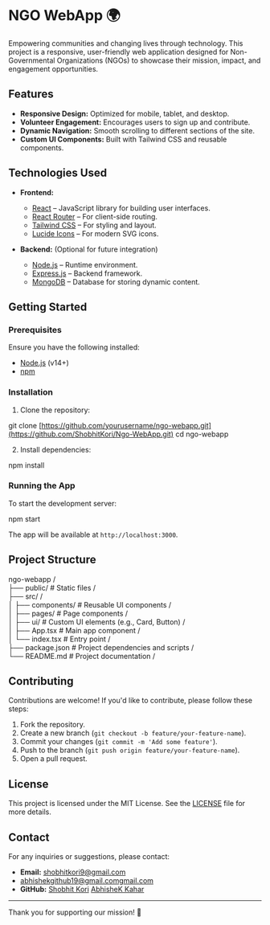 # NGO WebApp 🌍

Empowering communities and changing lives through technology. This project is a responsive, user-friendly web application designed for Non-Governmental Organizations (NGOs) to showcase their mission, impact, and engagement opportunities.

## Features

- **Responsive Design:** Optimized for mobile, tablet, and desktop.
- **Volunteer Engagement:** Encourages users to sign up and contribute.
- **Dynamic Navigation:** Smooth scrolling to different sections of the site.
- **Custom UI Components:** Built with Tailwind CSS and reusable components.

## Technologies Used

- **Frontend:**
  - [React](https://reactjs.org/) – JavaScript library for building user interfaces.
  - [React Router](https://reactrouter.com/) – For client-side routing.
  - [Tailwind CSS](https://tailwindcss.com/) – For styling and layout.
  - [Lucide Icons](https://lucide.dev/) – For modern SVG icons.

- **Backend:** (Optional for future integration)
  - [Node.js](https://nodejs.org/) – Runtime environment.
  - [Express.js](https://expressjs.com/) – Backend framework.
  - [MongoDB](https://www.mongodb.com/) – Database for storing dynamic content.

## Getting Started

### Prerequisites

Ensure you have the following installed:

- [Node.js](https://nodejs.org/) (v14+)
- [npm](https://www.npmjs.com/) 

### Installation

1. Clone the repository:

git clone [https://github.com/yourusername/ngo-webapp.git](https://github.com/ShobhitKori/Ngo-WebApp.git)
cd ngo-webapp

2. Install dependencies:

npm install

### Running the App

To start the development server:

npm start

The app will be available at `http://localhost:3000`.

## Project Structure

ngo-webapp                                                              /<br>
├── public/             # Static files                                  /<br>
├── src/                                                                /<br>
│   ├── components/     # Reusable UI components                        /<br>
│   ├── pages/          # Page components                               /<br>
│   ├── ui/             # Custom UI elements (e.g., Card, Button)       /<br>
│   ├── App.tsx         # Main app component                            /<br>
│   └── index.tsx       # Entry point                                   /<br>
├── package.json        # Project dependencies and scripts              /<br>
└── README.md           # Project documentation                         /<br>

## Contributing

Contributions are welcome! If you'd like to contribute, please follow these steps:

1. Fork the repository.
2. Create a new branch (`git checkout -b feature/your-feature-name`).
3. Commit your changes (`git commit -m 'Add some feature'`).
4. Push to the branch (`git push origin feature/your-feature-name`).
5. Open a pull request.

## License

This project is licensed under the MIT License. See the [LICENSE](LICENSE) file for more details.

## Contact

For any inquiries or suggestions, please contact:

- **Email:** [shobhitkori9@gmail.com](mailto:youremail@example.com)
- [abhishekgithub19@gmail.comgmail.com](mailto:youremail@example.com)
- **GitHub:** [Shobhit Kori](https://github.com/ShobhitKori) [AbhisheK Kahar](https://github.com/abhishek19kahar)

---

Thank you for supporting our mission! 🌟
